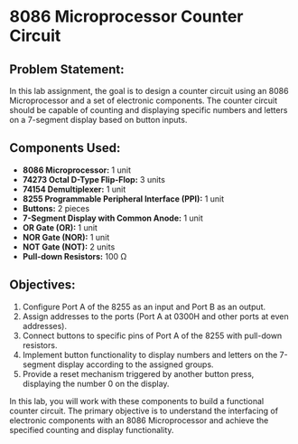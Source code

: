 # 8086 Microprocessor Counter Circuit

## Problem Statement:
In this lab assignment, the goal is to design a counter circuit using an 8086 Microprocessor and a set of electronic components. The counter circuit should be capable of counting and displaying specific numbers and letters on a 7-segment display based on button inputs.

## Components Used:
- **8086 Microprocessor:** 1 unit
- **74273 Octal D-Type Flip-Flop:** 3 units
- **74154 Demultiplexer:** 1 unit
- **8255 Programmable Peripheral Interface (PPI):** 1 unit
- **Buttons:** 2 pieces
- **7-Segment Display with Common Anode:** 1 unit
- **OR Gate (OR):** 1 unit
- **NOR Gate (NOR):** 1 unit
- **NOT Gate (NOT):** 2 units
- **Pull-down Resistors:** 100 Ω

## Objectives:
1. Configure Port A of the 8255 as an input and Port B as an output.
2. Assign addresses to the ports (Port A at 0300H and other ports at even addresses).
3. Connect buttons to specific pins of Port A of the 8255 with pull-down resistors.
4. Implement button functionality to display numbers and letters on the 7-segment display according to the assigned groups.
5. Provide a reset mechanism triggered by another button press, displaying the number 0 on the display.

In this lab, you will work with these components to build a functional counter circuit. The primary objective is to understand the interfacing of electronic components with an 8086 Microprocessor and achieve the specified counting and display functionality.
